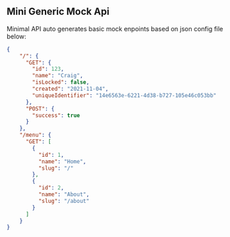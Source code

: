 ## Mini Generic Mock Api

Minimal API auto generates basic mock enpoints based on json config file below:

```json
{
    "/": {
      "GET": {
        "id": 123,
        "name": "Craig",
        "isLocked": false,
        "created": "2021-11-04",
        "uniqueIdentifier": "14e6563e-6221-4d38-b727-105e46c053bb"
      },
      "POST": {
        "success": true
      }
    },
    "/menu": {
      "GET": [
        {
          "id": 1,
          "name": "Home",
          "slug": "/"
        },
        {
          "id": 2,
          "name": "About",
          "slug": "/about"
        }
      ]
    }
}
```


